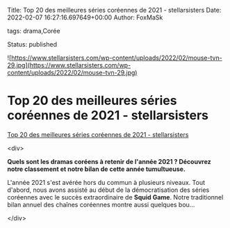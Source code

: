 Title: Top 20 des meilleures séries coréennes de 2021 - stellarsisters
Date: 2022-02-07 16:27:16.697649+00:00
Author: FoxMaSk 

tags: drama,Corée

Status: published


![https://www.stellarsisters.com/wp-content/uploads/2022/02/mouse-tvn-29.jpg](https://www.stellarsisters.com/wp-content/uploads/2022/02/mouse-tvn-29.jpg)


# Top 20 des meilleures séries coréennes de 2021 - stellarsisters

[Top 20 des meilleures séries coréennes de 2021 - stellarsisters](https://www.stellarsisters.com/top-20-des-meilleures-series-coreennes-de-2021/)

&lt;div&gt;

**Quels sont les dramas coréens à retenir de l&#39;année 2021 ? Découvrez
notre classement et notre bilan de cette année tumultueuse.**

L&#39;année 2021 s&#39;est avérée hors du commun à plusieurs niveaux. Tout
d&#39;abord, nous avons assisté au début de la démocratisation des séries
coréennes avec le succès extraordinaire de **Squid Game**. Notre
traditionnel bilan annuel des chaînes coréennes montre aussi quelques
bou...

&lt;/div&gt;
